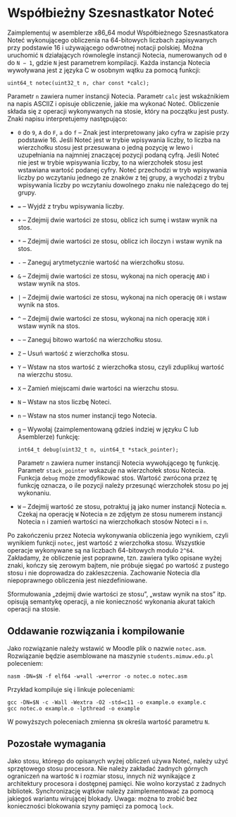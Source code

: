 # Współbieżny Szesnastkator Noteć

Zaimplementuj w asemblerze x86_64 moduł Współbieżnego Szesnastkatora Noteć wykonującego obliczenia na 64-bitowych liczbach zapisywanych przy podstawie 16 i używającego odwrotnej notacji polskiej. Można uruchomić `N` działających równolegle instancji Notecia, numerowanych od `0` do `N − 1`, gdzie `N` jest parametrem kompilacji. Każda instancja Notecia wywoływana jest z języka C w osobnym wątku za pomocą funkcji:
```
uint64_t notec(uint32_t n, char const *calc);
```
Parametr `n` zawiera numer instancji Notecia. Parametr `calc` jest wskaźnikiem na napis ASCIIZ i opisuje obliczenie, jakie ma wykonać Noteć. Obliczenie składa się z operacji wykonywanych na stosie, który na początku jest pusty. Znaki napisu interpretujemy następująco:

* `0` do `9`, `A` do `F`, `a` do `f` – Znak jest interpretowany jako cyfra w zapisie przy podstawie 16. Jeśli Noteć jest w trybie wpisywania liczby, to liczba na wierzchołku stosu jest przesuwana o jedną pozycję w lewo i uzupełniania na najmniej znaczącej pozycji podaną cyfrą. Jeśli Noteć nie jest w trybie wpisywania liczby, to na wierzchołek stosu jest wstawiana wartość podanej cyfry. Noteć przechodzi w tryb wpisywania liczby po wczytaniu jednego ze znaków z tej grupy, a wychodzi z trybu wpisywania liczby po wczytaniu dowolnego znaku nie należącego do tej grupy.

* `=` – Wyjdź z trybu wpisywania liczby.

* `+` – Zdejmij dwie wartości ze stosu, oblicz ich sumę i wstaw wynik na stos.

* `*` – Zdejmij dwie wartości ze stosu, oblicz ich iloczyn i wstaw wynik na stos.

* `-` – Zaneguj arytmetycznie wartość na wierzchołku stosu.

* `&` – Zdejmij dwie wartości ze stosu, wykonaj na nich operację `AND` i wstaw wynik na stos.

* `|` – Zdejmij dwie wartości ze stosu, wykonaj na nich operację `OR` i wstaw wynik na stos.

* `^` – Zdejmij dwie wartości ze stosu, wykonaj na nich operację `XOR` i wstaw wynik na stos.

* `~` – Zaneguj bitowo wartość na wierzchołku stosu.

* `Z` – Usuń wartość z wierzchołka stosu.

* `Y` – Wstaw na stos wartość z wierzchołka stosu, czyli zduplikuj wartość na wierzchu stosu.

* `X` – Zamień miejscami dwie wartości na wierzchu stosu.

* `N` – Wstaw na stos liczbę Noteci.

* `n` – Wstaw na stos numer instancji tego Notecia.

* `g` – Wywołaj (zaimplementowaną gdzieś indziej w języku C lub Asemblerze) funkcję:
    ```
    int64_t debug(uint32_t n, uint64_t *stack_pointer);
    ```
    Parametr `n` zawiera numer instancji Notecia wywołującego tę funkcję. Parametr `stack_pointer` wskazuje na wierzchołek stosu Notecia. Funkcja `debug` może zmodyfikować stos. Wartość zwrócona przez tę funkcję oznacza, o ile pozycji należy przesunąć wierzchołek stosu po jej wykonaniu.

* `W` – Zdejmij wartość ze stosu, potraktuj ją jako numer instancji Notecia `m`. Czekaj na operację `W` Notecia `m` ze zdjętym ze stosu numerem instancji Notecia `n` i zamień wartości na wierzchołkach stosów Noteci `m` i `n`.

Po zakończeniu przez Notecia wykonywania obliczenia jego wynikiem, czyli wynikiem funkcji `notec`, jest wartość z wierzchołka stosu. Wszystkie operacje wykonywane są na liczbach 64-bitowych modulo `2^64`. Zakładamy, że obliczenie jest poprawne, tzn. zawiera tylko opisane wyżej znaki, kończy się zerowym bajtem, nie próbuje sięgać po wartość z pustego stosu i nie doprowadza do zakleszczenia. Zachowanie Notecia dla niepoprawnego obliczenia jest niezdefiniowane.

Sformułowania „zdejmij dwie wartości ze stosu”, „wstaw wynik na stos” itp. opisują semantykę operacji, a nie konieczność wykonania akurat takich operacji na stosie.

## Oddawanie rozwiązania i kompilowanie

Jako rozwiązanie należy wstawić w Moodle plik o nazwie `notec.asm`. Rozwiązanie będzie asemblowane na maszynie `students.mimuw.edu.pl` poleceniem:
```
nasm -DN=$N -f elf64 -w+all -w+error -o notec.o notec.asm
```
Przykład kompiluje się i linkuje poleceniami:
```
gcc -DN=$N -c -Wall -Wextra -O2 -std=c11 -o example.o example.c
gcc notec.o example.o -lpthread -o example
```
W powyższych poleceniach zmienna `$N` określa wartość parametru `N`.
## Pozostałe wymagania

Jako stosu, którego do opisanych wyżej obliczeń używa Noteć, należy użyć sprzętowego stosu procesora. Nie należy zakładać żadnych górnych ograniczeń na wartość `N` i rozmiar stosu, innych niż wynikające z architektury procesora i dostępnej pamięci. Nie wolno korzystać z żadnych bibliotek. Synchronizację wątków należy zaimplementować za pomocą jakiegoś wariantu wirującej blokady. Uwaga: można to zrobić bez konieczności blokowania szyny pamięci za pomocą `lock`.
